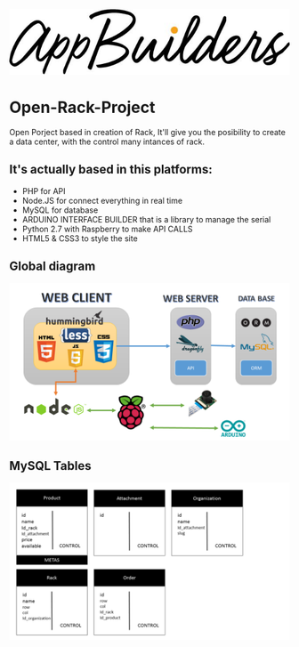 <p align="center">
	<!---
			![alt tag](https://github.com/nalancer08/Arduino-Interface-Builder/blob/master/logo.jpeg)
-->
  <img src="https://github.com/nalancer08/Arduino-Interface-Builder/blob/master/logo.jpeg">
</p>

# Open-Rack-Project
Open Porject based in creation of Rack, It'll give you the posibility to create a data center, with the control many intances of rack.

## It's actually based in this platforms:
- PHP for API
- Node.JS for connect everything in real time
- MySQL for database
- ARDUINO INTERFACE BUILDER that is a library to manage the serial
- Python 2.7 with Raspberry to make API CALLS
- HTML5 & CSS3 to style the site


## Global diagram

<p align="center">
  <img src="https://github.com/nalancer08/Open-Rack-Project/blob/master/Open-Rack-Project-3.png">
</p>


## MySQL Tables

<p align="center">
  <img src="https://github.com/nalancer08/Open-Rack-Project/blob/master/Tablas.png">
</p>

